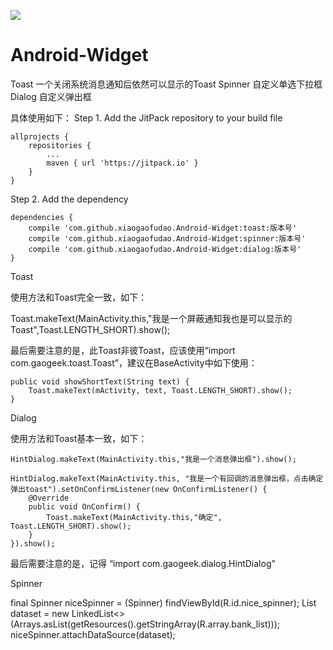 
[![](https://jitpack.io/v/xiaogaofudao/Android-Widget.svg)](https://jitpack.io/#xiaogaofudao/Android-Widget)

# Android-Widget

Toast 一个关闭系统消息通知后依然可以显示的Toast
Spinner 自定义单选下拉框
Dialog 自定义弹出框

具体使用如下：
Step 1. Add the JitPack repository to your build file


	allprojects {
		repositories {
			...
			maven { url 'https://jitpack.io' }
		}
	}
  
Step 2. Add the dependency


  	dependencies {
		compile 'com.github.xiaogaofudao.Android-Widget:toast:版本号'
		compile 'com.github.xiaogaofudao.Android-Widget:spinner:版本号'
		compile 'com.github.xiaogaofudao.Android-Widget:dialog:版本号'
	}

Toast

使用方法和Toast完全一致，如下：

Toast.makeText(MainActivity.this,"我是一个屏蔽通知我也是可以显示的Toast",Toast.LENGTH_SHORT).show();


  
  最后需要注意的是，此Toast非彼Toast，应该使用“import com.gaogeek.toast.Toast”，建议在BaseActivity中如下使用：
  
  
	public void showShortText(String text) {
		Toast.makeText(mActivity, text, Toast.LENGTH_SHORT).show();
	}
	
	
Dialog

使用方法和Toast基本一致，如下：

	HintDialog.makeText(MainActivity.this,"我是一个消息弹出框").show();

	HintDialog.makeText(MainActivity.this, "我是一个有回调的消息弹出框，点击确定弹出toast").setOnConfirmListener(new OnConfirmListener() {
		@Override
		public void OnConfirm() {
			Toast.makeText(MainActivity.this,"确定", Toast.LENGTH_SHORT).show();
		}
	}).show();

  
  最后需要注意的是，记得 “import com.gaogeek.dialog.HintDialog”

Spinner

final Spinner niceSpinner = (Spinner) findViewById(R.id.nice_spinner);
List<String> dataset = new LinkedList<>(Arrays.asList(getResources().getStringArray(R.array.bank_list)));
niceSpinner.attachDataSource(dataset);

